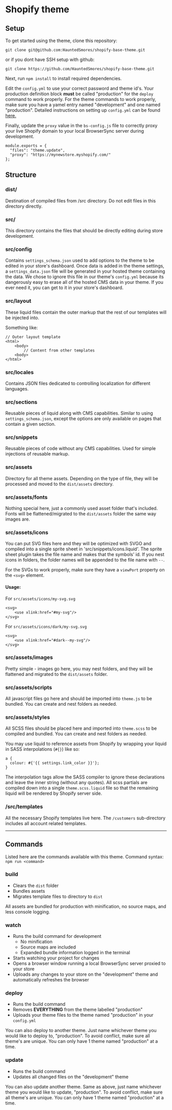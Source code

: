 # Shopify theme

## Setup

To get started using the theme, clone this repository:

`git clone git@github.com:HauntedSmores/shopify-base-theme.git`

or if you dont have SSH setup with github:

`git clone https://github.com/HauntedSmores/shopify-base-theme.git`

Next, run `npm install` to install required dependencies.

Edit the `config.yml` to use your correct password and theme id's. Your production definition block **must** be called "production" for the `deploy` command to work properly. For the theme commands to work properly, make sure you have a yamel entry named "development" and one named "production". Detailed instructions on setting up `config.yml` can be found [here.](https://shopify.github.io/themekit/configuration)

Finally, update the `proxy` value in the `bs-config.js` file to correctly proxy your live Shopify domain to your local BrowserSync server during development.

```
module.exports = {
  "files": "theme.update",
  "proxy": "https://mynewstore.myshopify.com/"
};
```

## Structure

### dist/
Destination of compiled files from /src directory. Do not edit files in this directory directly.

### src/
This directory contains the files that should be directly editing during store development.

### src/config
Contains `settings_schema.json` used to add options to the theme to be edited in your store's dashboard. Once data is added in the theme settings, a `settings_data.json` file will be generated in your hosted theme containing the data. We chose to ignore this file in our theme's `config.yml` because its dangerously easy to erase all of the hosted CMS data in your theme. If you ever need it, you can get to it in your store's dashboard.

### src/layout
These liquid files contain the outer markup that the rest of our templates will be injected into.

Something like:

```
// Outer layout template
<html>
    <body>
        // Content from other templates
    <body>
</html>
```

### src/locales
Contains JSON files dedicated to controlling localization for different languages.

### src/sections
Reusable pieces of liquid along with CMS capabilities. Similar to using `settings_schema.json`, except the options are only available on pages that contain a given section.

### src/snippets
Reusable pieces of code without any CMS capabilities. Used for simple injections of reusable markup.

### src/assets
Directory for all theme assets. Depending on the type of file, they will be processed and moved to the `dist/assets` directory.

### src/assets/fonts
Nothing special here, just a commonly used asset folder that's included. Fonts will be flattened/migrated to the `dist/assets` folder the same way images are.

### src/assets/icons
You can put SVG files here and they will be optimized with SVGO and compiled into a single sprite sheet in 'src/snippets/icons.liquid'. The sprite sheet plugin takes the file name and makes that the symbols' id. If you nest icons in folders, the folder names will be appended to the file name with `--`.

For the SVGs to work properly, make sure they have a `viewPort` property on the `<svg>` element.

#### Usage:

For `src/assets/icons/my-svg.svg`
```
<svg>
    <use xlink:href="#my-svg"/>
</svg>
```

For `src/assets/icons/dark/my-svg.svg`
```
<svg>
    <use xlink:href="#dark--my-svg"/>
</svg>
```

### src/assets/images
Pretty simple - images go here, you may nest folders, and they will be flattened and migrated to the `dist/assets` folder.

### src/assets/scripts
All javascript files go here and should be imported into `theme.js` to be bundled. You can create and nest folders as needed.

### src/assets/styles
All SCSS files should be placed here and imported into `theme.scss` to be compiled and bundled. You can create and nest folders as needed.

You may use liquid to reference assets from Shopify by wrapping your liquid in SASS interpolations (`#{}`) like so:

```
a {
  colour: #{'{{ settings.link_color }}'};
}
```

The interpolation tags allow the SASS compiler to ignore these declarations and leave the inner string (without any quotes). All scss partials are compiled down into a single `theme.scss.liquid` file so that the remaining liquid will be rendered by Shopify server side.

### /src/templates
All the necessary Shopify templates live here. The `/customers` sub-directory includes all account related templates.

***

## Commands
Listed here are the commands available with this theme. Command syntax: `npm run <command>`

### build
- Clears the `dist` folder
- Bundles assets
- Migrates template files to directory to `dist`

All assets are bundled for production with minification, no source maps, and less console logging.

### watch
- Runs the build command for development
    - No minification
    - Source maps are included
    - Expanded bundle information logged in the terminal
- Starts watching your project for changes
- Opens a browser window running a local BrowserSync server proxied to your store
- Uploads any changes to your store on the "development" theme and automatically refreshes the browser

### deploy
- Runs the build command
- Removes **EVERYTHING** from the theme labelled "production"
- Uploads your theme files to the theme named "production" in your `config.yml`

You can also deploy to another theme. Just name whichever theme you would like to deploy to, "production". To avoid conflict, make sure all theme's are unique. You can only have 1 theme named "production" at a time.

### update
- Runs the build command
- Updates all changed files on the "development" theme

You can also update another theme. Same as above, just name whichever theme you would like to update, "production". To avoid conflict, make sure all theme's are unique. You can only have 1 theme named "production" at a time.

